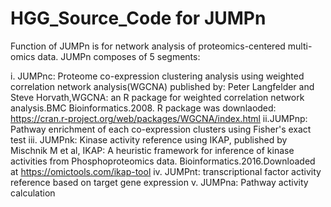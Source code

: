 # HGG_Source_Code for JUMPn
Function of JUMPn is for network analysis of proteomics-centered multi-omics data.
JUMPn composes of 5 segments:


i. JUMPnc: Proteome co-expression clustering analysis using weighted correlation network analysis(WGCNA) published by: Peter Langfelder and Steve Horvath,WGCNA: an R package for weighted correlation network analysis.BMC Bioinformatics.2008.
R package was downlaoded: https://cran.r-project.org/web/packages/WGCNA/index.html
ii.JUMPnp: Pathway enrichment of each co-expression clusters using Fisher's exact test
iii. JUMPnk: Kinase activity reference using IKAP, published by Mischnik M et al, IKAP: A heuristic framework for inference of kinase activities from Phosphoproteomics data. Bioinformatics.2016.Downloaded at https://omictools.com/ikap-tool
iv. JUMPnt: transcriptional factor activity reference based on target gene expression
v. JUMPna: Pathway activity calculation
